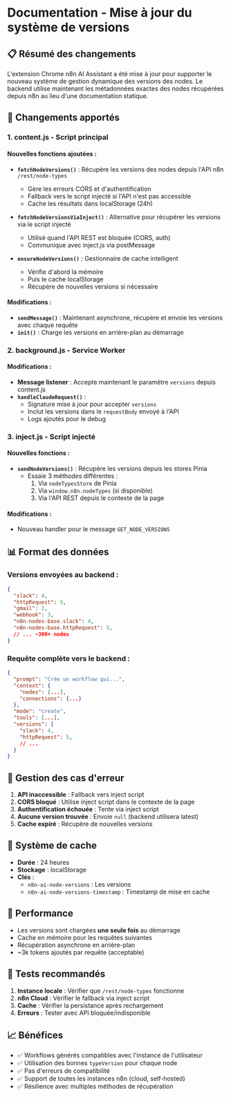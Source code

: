 # Documentation - Mise à jour du système de versions

## 📋 Résumé des changements

L'extension Chrome n8n AI Assistant a été mise à jour pour supporter le nouveau système de gestion dynamique des versions des nodes. Le backend utilise maintenant les métadonnées exactes des nodes récupérées depuis n8n au lieu d'une documentation statique.

## 🔄 Changements apportés

### 1. **content.js** - Script principal

#### Nouvelles fonctions ajoutées :

- **`fetchNodeVersions()`** : Récupère les versions des nodes depuis l'API n8n `/rest/node-types`
  - Gère les erreurs CORS et d'authentification
  - Fallback vers le script injecté si l'API n'est pas accessible
  - Cache les résultats dans localStorage (24h)

- **`fetchNodeVersionsViaInject()`** : Alternative pour récupérer les versions via le script injecté
  - Utilisé quand l'API REST est bloquée (CORS, auth)
  - Communique avec inject.js via postMessage

- **`ensureNodeVersions()`** : Gestionnaire de cache intelligent
  - Vérifie d'abord la mémoire
  - Puis le cache localStorage
  - Récupère de nouvelles versions si nécessaire

#### Modifications :

- **`sendMessage()`** : Maintenant asynchrone, récupère et envoie les versions avec chaque requête
- **`init()`** : Charge les versions en arrière-plan au démarrage

### 2. **background.js** - Service Worker

#### Modifications :

- **Message listener** : Accepte maintenant le paramètre `versions` depuis content.js
- **`handleClaudeRequest()`** : 
  - Signature mise à jour pour accepter `versions`
  - Inclut les versions dans le `requestBody` envoyé à l'API
  - Logs ajoutés pour le debug

### 3. **inject.js** - Script injecté

#### Nouvelles fonctions :

- **`sendNodeVersions()`** : Récupère les versions depuis les stores Pinia
  - Essaie 3 méthodes différentes :
    1. Via `nodeTypesStore` de Pinia
    2. Via `window.n8n.nodeTypes` (si disponible)
    3. Via l'API REST depuis le contexte de la page

#### Modifications :

- Nouveau handler pour le message `GET_NODE_VERSIONS`

## 📊 Format des données

### Versions envoyées au backend :
```json
{
  "slack": 4,
  "httpRequest": 5,
  "gmail": 2,
  "webhook": 3,
  "n8n-nodes-base.slack": 4,
  "n8n-nodes-base.httpRequest": 5,
  // ... ~300+ nodes
}
```

### Requête complète vers le backend :
```json
{
  "prompt": "Crée un workflow qui...",
  "context": {
    "nodes": [...],
    "connections": {...}
  },
  "mode": "create",
  "tools": [...],
  "versions": {
    "slack": 4,
    "httpRequest": 5,
    // ...
  }
}
```

## 🔐 Gestion des cas d'erreur

1. **API inaccessible** : Fallback vers inject script
2. **CORS bloqué** : Utilise inject script dans le contexte de la page
3. **Authentification échouée** : Tente via inject script
4. **Aucune version trouvée** : Envoie `null` (backend utilisera latest)
5. **Cache expiré** : Récupère de nouvelles versions

## 💾 Système de cache

- **Durée** : 24 heures
- **Stockage** : localStorage
- **Clés** :
  - `n8n-ai-node-versions` : Les versions
  - `n8n-ai-node-versions-timestamp` : Timestamp de mise en cache

## 🚀 Performance

- Les versions sont chargées **une seule fois** au démarrage
- Cache en mémoire pour les requêtes suivantes
- Récupération asynchrone en arrière-plan
- ~3k tokens ajoutés par requête (acceptable)

## 🧪 Tests recommandés

1. **Instance locale** : Vérifier que `/rest/node-types` fonctionne
2. **n8n Cloud** : Vérifier le fallback via inject script
3. **Cache** : Vérifier la persistance après rechargement
4. **Erreurs** : Tester avec API bloquée/indisponible

## 📈 Bénéfices

- ✅ Workflows générés compatibles avec l'instance de l'utilisateur
- ✅ Utilisation des bonnes `typeVersion` pour chaque node
- ✅ Pas d'erreurs de compatibilité
- ✅ Support de toutes les instances n8n (cloud, self-hosted)
- ✅ Résilience avec multiples méthodes de récupération 